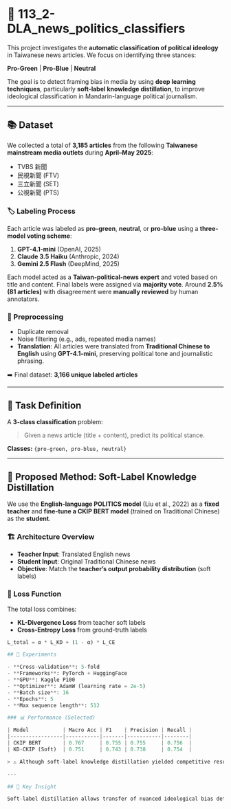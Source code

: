# 📰 113_2-DLA_news_politics_classifiers

This project investigates the **automatic classification of political ideology** in Taiwanese news articles. We focus on identifying three stances:

 **Pro-Green** | **Pro-Blue** | **Neutral**

The goal is to detect framing bias in media by using **deep learning techniques**, particularly **soft-label knowledge distillation**, to improve ideological classification in Mandarin-language political journalism.

---

## 📚 Dataset

We collected a total of **3,185 articles** from the following **Taiwanese mainstream media outlets** during **April–May 2025**:

- TVBS 新聞  
- 民視新聞 (FTV)  
- 三立新聞 (SET)  
- 公視新聞 (PTS)  

### 🏷️ Labeling Process

Each article was labeled as **pro-green**, **neutral**, or **pro-blue** using a **three-model voting scheme**:

1. **GPT-4.1-mini** (OpenAI, 2025)  
2. **Claude 3.5 Haiku** (Anthropic, 2024)  
3. **Gemini 2.5 Flash** (DeepMind, 2025)  

Each model acted as a **Taiwan-political-news expert** and voted based on title and content. Final labels were assigned via **majority vote**. Around **2.5% (81 articles)** with disagreement were **manually reviewed** by human annotators.

### 🧹 Preprocessing

- Duplicate removal  
- Noise filtering (e.g., ads, repeated media names)  
- **Translation**: All articles were translated from **Traditional Chinese to English** using **GPT-4.1-mini**, preserving political tone and journalistic phrasing.

➡️ Final dataset: **3,166 unique labeled articles**

---

## 🎯 Task Definition

A **3-class classification** problem:

> Given a news article (title + content), predict its political stance.

**Classes:** `{pro-green, pro-blue, neutral}`

---

## 🧠 Proposed Method: Soft-Label Knowledge Distillation

We use the **English-language POLITICS model** (Liu et al., 2022) as a **fixed teacher** and **fine-tune a CKIP BERT model** (trained on Traditional Chinese) as the **student**.

### 🏗️ Architecture Overview

- **Teacher Input**: Translated English news  
- **Student Input**: Original Traditional Chinese news  
- **Objective**: Match the **teacher’s output probability distribution** (soft labels)

### 🧮 Loss Function

The total loss combines:

- **KL-Divergence Loss** from teacher soft labels  
- **Cross-Entropy Loss** from ground-truth labels

```python
L_total = α * L_KD + (1 - α) * L_CE

## 🧪 Experiments

- **Cross-validation**: 5-fold  
- **Frameworks**: PyTorch + HuggingFace  
- **GPU**: Kaggle P100  
- **Optimizer**: AdamW (learning rate = 2e-5)  
- **Batch size**: 16  
- **Epochs**: 5  
- **Max sequence length**: 512  

### 📊 Performance (Selected)

| Model           | Macro Acc | F1    | Precision | Recall |
|-----------------|-----------|-------|-----------|--------|
| CKIP BERT       | 0.767     | 0.755 | 0.755     | 0.756  |
| KD-CKIP (Soft)  | 0.751     | 0.743 | 0.738     | 0.754  |

> ⚠️ Although soft-label knowledge distillation yielded competitive results, it did not surpass direct fine-tuning.

---

## 📌 Key Insight

Soft-label distillation allows transfer of nuanced ideological bias detection from **English political models** to **Chinese-language models**, but **semantic drift from translation** may still limit its effectiveness.
